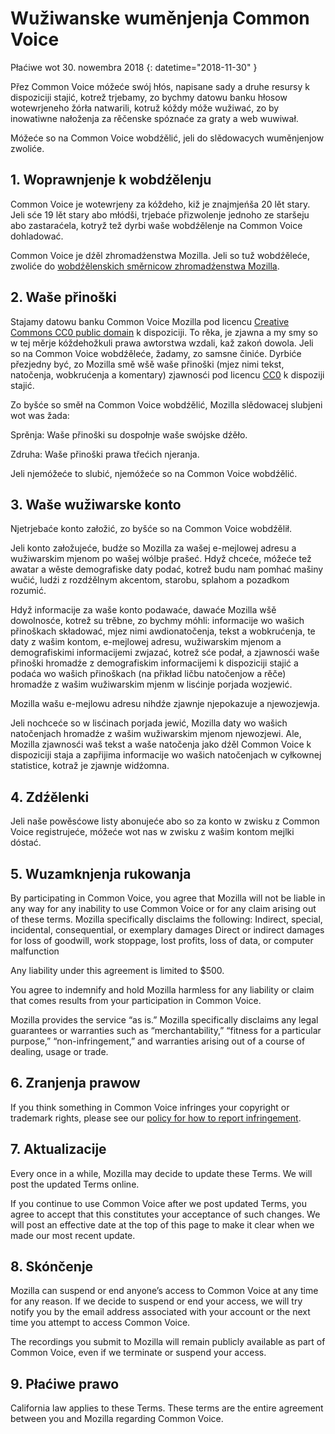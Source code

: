 # Wužiwanske wuměnjenja Common Voice

Płaćiwe wot 30. nowembra 2018 {: datetime="2018-11-30" }

Přez Common Voice móžeće swój hłós, napisane sady a druhe resursy k dispoziciji stajić, kotrež trjebamy, zo bychmy datowu banku hłosow wotewrjeneho žórła natwarili, kotruž kóždy móže wužiwać, zo by inowatiwne nałoženja za rěčenske spóznaće za graty a web wuwiwał.

Móžeće so na Common Voice wobdźělić, jeli do slědowacych wuměnjenjow zwoliće. 

## 1. Woprawnjenje k wobdźělenju
Common Voice je wotewrjeny za kóždeho, kiž je znajmjeńša 20 lět stary. Jeli sće 19 lět stary abo młódši, trjebaće přizwolenje jednoho ze staršeju abo zastaraćela, kotryž tež dyrbi waše wobdźělenje na Common Voice dohladować. 

Common Voice je dźěl zhromadźenstwa Mozilla. Jeli so tuž wobdźěleće, zwoliće do [wobdźělenskich směrnicow zhromadźenstwa Mozilla](https://www.mozilla.org/en-US/about/governance/policies/participation/). 

## 2. Waše přinoški
Stajamy datowu banku Common Voice Mozilla pod licencu [Creative Commons CC0 public domain](https://creativecommons.org/publicdomain/zero/1.0/) k dispoziciji. To rěka, je zjawna a my smy so w tej měrje kóždehožkuli prawa awtorstwa wzdali, kaž zakoń dowola. Jeli so na Common Voice wobdźěleće, žadamy, zo samsne činiće. Dyrbiće přezjedny być, zo Mozilla smě wšě waše přinoški (mjez nimi tekst, natočenja, wobkrućenja a komentary) zjawnosći pod licencu [CC0](https://creativecommons.org/publicdomain/zero/1.0/) k dispoziji stajić. 

Zo byšće so směł na Common Voice wobdźělić, Mozilla slědowacej slubjeni wot was žada:

Sprěnja: Waše přinoški su dospołnje waše swójske dźěło.

Zdruha: Waše přinoški prawa třećich njeranja. 

Jeli njemóžeće to slubić, njemóžeće so na Common Voice wobdźělić. 

## 3. Waše wužiwarske konto
Njetrjebaće konto załožić, zo byšće so na Common Voice wobdźělił. 

Jeli konto załožujeće, budźe so Mozilla za wašej e-mejlowej adresu a wužiwarskim mjenom po wašej wólbje prašeć. Hdyž chceće, móžeće tež awatar a wěste demografiske daty podać, kotrež budu nam pomhać mašiny wučić, ludźi z rozdźělnym akcentom, starobu, splahom a pozadkom rozumić.  

Hdyž informacije za waše konto podawaće, dawaće Mozilla wšě dowolnosće, kotrež su trěbne, zo bychmy móhli: 
informacije wo wašich přinoškach składować, mjez nimi awdionatočenja, tekst a wobkrućenja, 
te daty z wašim kontom, e-mejlowej adresu, wužiwarskim mjenom a demografiskimi informacijemi zwjazać, kotrež sće podał, a 
zjawnosći waše přinoški hromadźe z demografiskim informacijemi k dispoziciji stajić a podaća wo wašich přinoškach (na přikład ličbu natočenjow a rěče) hromadźe z wašim wužiwarskim mjenm w lisćinje porjada wozjewić.  

Mozilla wašu e-mejlowu adresu nihdźe zjawnje njepokazuje a njewozjewja. 

Jeli nochceće so w lisćinach porjada jewić, Mozilla daty wo wašich natočenjach hromadźe z wašim wužiwarskim mjenom njewozjewi. Ale, Mozilla zjawnosći waš tekst a waše natočenja jako dźěl Common Voice k dispoziciji staja a zapřijima informacije wo wašich natočenjach w cyłkownej statistice, kotraž je zjawnje widźomna.  

## 4. Zdźělenki
Jeli naše powěsćowe listy abonujeće abo so za konto w zwisku z Common Voice registrujeće, móžeće wot nas w zwisku z wašim kontom mejlki dóstać. 

## 5. Wuzamknjenja rukowanja

By participating in Common Voice, you agree that Mozilla will not be liable in any way for any inability to use Common Voice or for any claim arising out of these terms. Mozilla specifically disclaims the following:
Indirect, special, incidental, consequential, or exemplary damages
Direct or indirect damages for loss of goodwill, work stoppage, lost profits, loss of data, or computer malfunction

Any liability under this agreement is limited to $500. 

You agree to indemnify and hold Mozilla harmless for any liability or claim that comes results from your participation in Common Voice. 

Mozilla provides the service “as is.”  Mozilla specifically disclaims any legal guarantees or warranties such as “merchantability,” “fitness for a particular purpose,” “non-infringement,” and warranties arising out of a course of dealing, usage or trade. 

## 6. Zranjenja prawow
If you think something in Common Voice infringes your copyright or trademark rights, please see our [policy for how to report infringement](https://www.mozilla.org/about/legal/report-infringement/).

## 7. Aktualizacije 
Every once in a while, Mozilla may decide to update these Terms. We will post the updated Terms online. 

If you continue to use Common Voice after we post updated Terms, you agree to accept that this constitutes your acceptance of such changes. We will post an effective date at the top of this page to make it clear when we made our most recent update. 

## 8. Skónčenje 
Mozilla can suspend or end anyone’s access to Common Voice at any time for any reason. If we decide to suspend or end your access, we will try notify you by the email address associated with your account or the next time you attempt to access Common Voice. 

The recordings you submit to Mozilla will remain publicly available as part of Common Voice, even if we terminate or suspend your access. 

## 9. Płaćiwe prawo
California law applies to these Terms. These terms are the entire agreement between you and Mozilla regarding Common Voice. 
